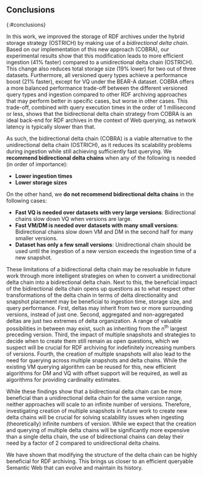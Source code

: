 ## Conclusions
{:#conclusions}

In this work, we improved the storage of RDF archives
under the hybrid storage strategy (OSTRICH)
by making use of a *bidirectional delta chain*.
Based on our implementation of this new approach (COBRA),
our experimental results show that this modification
leads to more efficient ingestion (41% faster) compared to a unidirectional delta chain (OSTRICH).
This change also reduces total storage size (19% lower) for two out of three datasets.
Furthermore, all versioned query types achieve a performance boost (21% faster),
except for VQ under the BEAR-A dataset.
COBRA offers a more balanced performance trade-off between the different versioned query types and ingestion
compared to other RDF archiving approaches that may perform better in specific cases,
but worse in other cases.
This trade-off, combined with query execution times in the order of 1 millisecond or less,
shows that the bidirectional delta chain strategy from COBRA is an ideal back-end for RDF archives in the context of Web querying,
as network latency is typically slower than that.

As such, the bidirectional delta chain (COBRA) is a viable alternative to the unidirectional delta chain (OSTRICH),
as it reduces its scalability problems during ingestion while still achieving sufficiently fast querying.
We **recommend bidirectional delta chains** when any of the following is needed (in order of importance):

* **Lower ingestion times**
* **Lower storage sizes**

On the other hand, we **do not recommend bidirectional delta chains** in the following cases:

* **Fast VQ is needed over datasets with very large versions**: Bidirectional chains slow down VQ when versions are large.
* **Fast VM/DM is needed over datasets with many small versions**: Bidirectional chains slow down VM and DM in the second half for many smaller versions.
* **Dataset has only a few small versions**: Unidirectional chain should be used until the ingestion of a new version exceeds the ingestion time of a new snapshot.

These limitations of a bidirectional delta chain
may be resolvable in future work through more intelligent strategies on
when to convert a unidirectional delta chain into a bidirectional delta chain.
Next to this, the beneficial impact of the bidirectional delta chain opens up questions
as to what respect other transformations of the delta chain in terms of delta directionality and snapshot placement
may be beneficial to ingestion time, storage size, and query performance.
First, deltas may inherit from two or more surrounding versions, instead of just one.
Second, aggregated and non-aggregated deltas are just two extremes of delta organization.
A range of valuable possibilities in between may exist,
such as inheriting from the n<sup>th</sup> largest preceding version.
Third, the impact of multiple snapshots and strategies to decide when to create them still remain as open questions,
which we suspect will be crucial for RDF archiving for indefinitely increasing numbers of versions.
Fourth, the creation of multiple snapshots will also lead to the need for querying across multiple snapshots and delta chains.
While the existing VM querying algorithm can be reused for this,
new efficient algorithms for DM and VQ with offset support will be required,
as well as algorithms for providing cardinality estimates.

While these findings show that a bidirectional delta chain can be more beneficial than a unidirectional delta chain for the same version range,
neither approaches will scale to an infinite number of versions.
Therefore, investigating creation of multiple snapshots in future work to create new delta chains will be crucial for solving scalability issues
when ingesting (theoretically) infinite numbers of version.
While we expect that the creation and querying of multiple delta chains will be significantly more expensive than a single delta chain,
the use of bidirectional chains can delay their need by a factor of 2 compared to unidirectional delta chains.

We have shown that modifying the structure of the delta chain can be highly beneficial for RDF archiving.
This brings us closer to an efficient queryable Semantic Web that can evolve and maintain its history.
